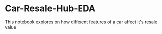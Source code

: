 # Car-Resale-Hub-EDA
This notebook explores on how different features of a car affect it's resale value
